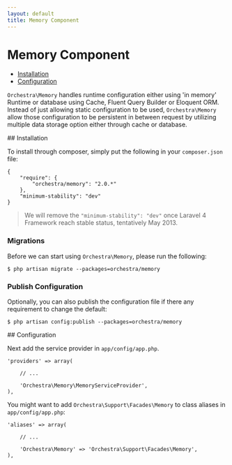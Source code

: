 ```yaml
---
layout: default
title: Memory Component
---
```


Memory Component
==============

* [Installation](#installation)
* [Configuration](#configuration)

<article id="introduction">

`Orchestra\Memory` handles runtime configuration either using 'in memory' Runtime or database using Cache, Fluent Query Builder or Eloquent ORM. Instead of just allowing static configuration to be used, `Orchestra\Memory` allow those configuration to be persistent in between request by utilizing multiple data storage option either through cache or database.

</article>

<article id="installation">
## Installation

To install through composer, simply put the following in your `composer.json` file:

	{
		"require": {
			"orchestra/memory": "2.0.*"
		},
		"minimum-stability": "dev"
	}

> We will remove the `"minimum-stability": "dev"` once Laravel 4 Framework reach stable status, tentatively May 2013.

<a id="migrate"></a>
### Migrations

Before we can start using `Orchestra\Memory`, please run the following:

	$ php artisan migrate --packages=orchestra/memory

<a id="config-publish"></a>
### Publish Configuration

Optionally, you can also publish the configuration file if there any requirement to change the default:

	$ php artisan config:publish --packages=orchestra/memory

</article>

<article id="configuration">
## Configuration

Next add the service provider in `app/config/app.php`.

	'providers' => array(
		
		// ...
		
		'Orchestra\Memory\MemoryServiceProvider',
	),

You might want to add `Orchestra\Support\Facades\Memory` to class aliases in `app/config/app.php`:

	'aliases' => array(

		// ...

		'Orchestra\Memory' => 'Orchestra\Support\Facades\Memory',
	),

</article>
